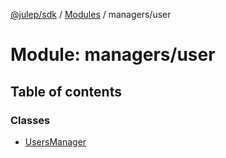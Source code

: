 [@julep/sdk](../README.md) / [Modules](../modules.md) / managers/user

# Module: managers/user

## Table of contents

### Classes

- [UsersManager](../classes/managers_user.UsersManager.md)
